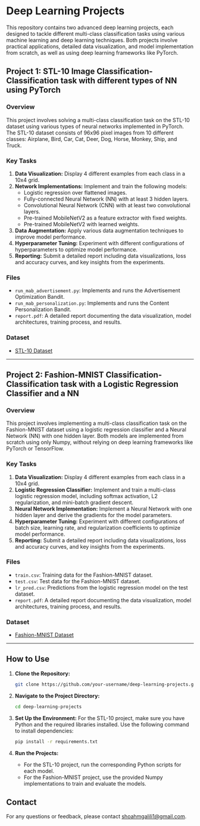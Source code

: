 # Deep Learning Projects

This repository contains two advanced deep learning projects, each designed to tackle different multi-class classification tasks using various machine learning and deep learning techniques. Both projects involve practical applications, detailed data visualization, and model implementation from scratch, as well as using deep learning frameworks like PyTorch.

## Project 1: STL-10 Image Classification- Classification task with different types of NN using PyTorch

### Overview
This project involves solving a multi-class classification task on the STL-10 dataset using various types of neural networks implemented in PyTorch. The STL-10 dataset consists of 96x96 pixel images from 10 different classes: Airplane, Bird, Car, Cat, Deer, Dog, Horse, Monkey, Ship, and Truck.

### Key Tasks
1. **Data Visualization:** Display 4 different examples from each class in a 10x4 grid.
2. **Network Implementations:** Implement and train the following models:
   - Logistic regression over flattened images.
   - Fully-connected Neural Network (NN) with at least 3 hidden layers.
   - Convolutional Neural Network (CNN) with at least two convolutional layers.
   - Pre-trained MobileNetV2 as a feature extractor with fixed weights.
   - Pre-trained MobileNetV2 with learned weights.
3. **Data Augmentation:** Apply various data augmentation techniques to improve model performance.
4. **Hyperparameter Tuning:** Experiment with different configurations of hyperparameters to optimize model performance.
5. **Reporting:** Submit a detailed report including data visualizations, loss and accuracy curves, and key insights from the experiments.

### Files
- `run_mab_advertisement.py`: Implements and runs the Advertisement Optimization Bandit.
- `run_mab_personalization.py`: Implements and runs the Content Personalization Bandit.
- `report.pdf`: A detailed report documenting the data visualization, model architectures, training process, and results.

### Dataset
- [STL-10 Dataset](https://cs.stanford.edu/~acoates/stl10/)

---

## Project 2: Fashion-MNIST Classification-Classification task with a Logistic Regression Classifier and a NN

### Overview
This project involves implementing a multi-class classification task on the Fashion-MNIST dataset using a logistic regression classifier and a Neural Network (NN) with one hidden layer. Both models are implemented from scratch using only Numpy, without relying on deep learning frameworks like PyTorch or TensorFlow.

### Key Tasks
1. **Data Visualization:** Display 4 different examples from each class in a 10x4 grid.
2. **Logistic Regression Classifier:** Implement and train a multi-class logistic regression model, including softmax activation, L2 regularization, and mini-batch gradient descent.
3. **Neural Network Implementation:** Implement a Neural Network with one hidden layer and derive the gradients for the model parameters.
4. **Hyperparameter Tuning:** Experiment with different configurations of batch size, learning rate, and regularization coefficients to optimize model performance.
5. **Reporting:** Submit a detailed report including data visualizations, loss and accuracy curves, and key insights from the experiments.

### Files
- `train.csv`: Training data for the Fashion-MNIST dataset.
- `test.csv`: Test data for the Fashion-MNIST dataset.
- `lr_pred.csv`: Predictions from the logistic regression model on the test dataset.
- `report.pdf`: A detailed report documenting the data visualization, model architectures, training process, and results.

### Dataset
- [Fashion-MNIST Dataset](https://github.com/zalandoresearch/fashion-mnist)

---

## How to Use

1. **Clone the Repository:**
    ```bash
    git clone https://github.com/your-username/deep-learning-projects.git
    ```

2. **Navigate to the Project Directory:**
    ```bash
    cd deep-learning-projects
    ```

3. **Set Up the Environment:**
   For the STL-10 project, make sure you have Python and the required libraries installed. Use the following command to install dependencies:
    ```bash
    pip install -r requirements.txt
    ```

4. **Run the Projects:**
   - For the STL-10 project, run the corresponding Python scripts for each model.
   - For the Fashion-MNIST project, use the provided Numpy implementations to train and evaluate the models.

## Contact

For any questions or feedback, please contact [shoahmgalili1@gmail.com](mailto:shoahmgalili1@gmail.com).
